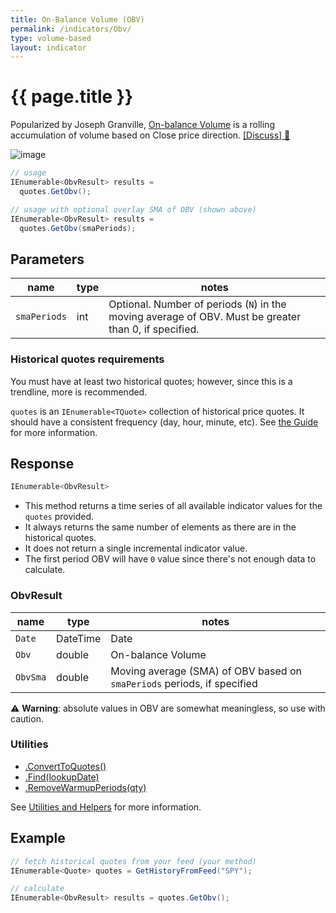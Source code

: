 ```yaml
---
title: On-Balance Volume (OBV)
permalink: /indicators/Obv/
type: volume-based
layout: indicator
---
```


# {{ page.title }}

Popularized by Joseph Granville, [On-balance Volume](https://en.wikipedia.org/wiki/On-balance_volume) is a rolling accumulation of volume based on Close price direction.
[[Discuss] :speech_balloon:]({{site.github.repository_url}}/discussions/246 "Community discussion about this indicator")

![image]({{site.baseurl}}/assets/charts/Obv.png)

```csharp
// usage
IEnumerable<ObvResult> results =
  quotes.GetObv();

// usage with optional overlay SMA of OBV (shown above)
IEnumerable<ObvResult> results =
  quotes.GetObv(smaPeriods);  
```

## Parameters

| name | type | notes
| -- |-- |--
| `smaPeriods` | int | Optional.  Number of periods (`N`) in the moving average of OBV.  Must be greater than 0, if specified.

### Historical quotes requirements

You must have at least two historical quotes; however, since this is a trendline, more is recommended.

`quotes` is an `IEnumerable<TQuote>` collection of historical price quotes.  It should have a consistent frequency (day, hour, minute, etc).  See [the Guide]({{site.baseurl}}/guide/#historical-quotes) for more information.

## Response

```csharp
IEnumerable<ObvResult>
```

- This method returns a time series of all available indicator values for the `quotes` provided.
- It always returns the same number of elements as there are in the historical quotes.
- It does not return a single incremental indicator value.
- The first period OBV will have `0` value since there's not enough data to calculate.

### ObvResult

| name | type | notes
| -- |-- |--
| `Date` | DateTime | Date
| `Obv` | double | On-balance Volume
| `ObvSma` | double | Moving average (SMA) of OBV based on `smaPeriods` periods, if specified

:warning: **Warning**: absolute values in OBV are somewhat meaningless, so use with caution.

### Utilities

- [.ConvertToQuotes()]({{site.baseurl}}/utilities#convert-to-quotes)
- [.Find(lookupDate)]({{site.baseurl}}/utilities#find-indicator-result-by-date)
- [.RemoveWarmupPeriods(qty)]({{site.baseurl}}/utilities#remove-warmup-periods)

See [Utilities and Helpers]({{site.baseurl}}/utilities#utilities-for-indicator-results) for more information.

## Example

```csharp
// fetch historical quotes from your feed (your method)
IEnumerable<Quote> quotes = GetHistoryFromFeed("SPY");

// calculate
IEnumerable<ObvResult> results = quotes.GetObv();
```
